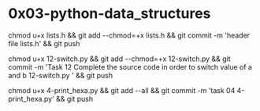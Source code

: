 # 0x03-python-data_structures

chmod u+x lists.h && git add --chmod=+x lists.h && git commit -m 'header file lists.h' && git push


chmod u+x 12-switch.py  && git add --chmod=+x 12-switch.py  && git commit -m 'Task 12  Complete the source code in order to switch value of a and b 12-switch.py ' && git push

chmod u+x 4-print_hexa.py && git add --all && git commit -m 'task 04 4-print_hexa.py' && git push
